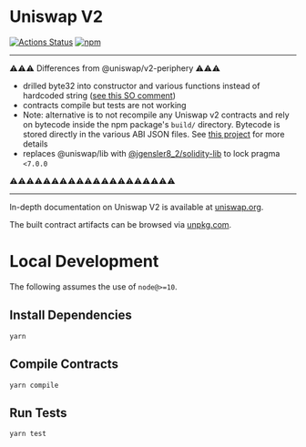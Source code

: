 # Uniswap V2

[![Actions Status](https://github.com/Uniswap/uniswap-v2-periphery/workflows/CI/badge.svg)](https://github.com/Uniswap/uniswap-v2-periphery/actions)
[![npm](https://img.shields.io/npm/v/@uniswap/v2-periphery?style=flat-square)](https://npmjs.com/package/@uniswap/v2-periphery)

---

⚠️⚠️⚠️ Differences from @uniswap/v2-periphery ⚠️⚠️⚠️

* drilled byte32 into constructor and various functions instead of hardcoded string ([see this SO comment](https://ethereum.stackexchange.com/questions/114170/unit-testing-uniswapv2pair-function-call-to-a-non-contract-account#comment137427_114170))
* contracts compile but tests are not working
* Note: alternative is to not recompile any Uniswap v2 contracts and rely on bytecode inside the npm package's `build/` directory. Bytecode is stored directly in the various ABI JSON files. See [this project](https://github.com/AlexBHarley/uniswap-v2-deploy-plugin/blob/master/src/deployer/UniswapV2Deployer.ts#L7-L10) for more details
* replaces @uniswap/lib with [@jgensler8_2/solidity-lib](https://github.com/jgensler8/solidity-lib) to lock pragma `<7.0.0`

⚠️⚠️⚠️⚠️⚠️⚠️⚠️⚠️⚠️⚠️⚠️⚠️⚠️⚠️⚠️⚠️⚠️⚠️⚠️⚠️

---

In-depth documentation on Uniswap V2 is available at [uniswap.org](https://uniswap.org/docs).

The built contract artifacts can be browsed via [unpkg.com](https://unpkg.com/browse/@uniswap/v2-periphery@latest/).

# Local Development

The following assumes the use of `node@>=10`.

## Install Dependencies

`yarn`

## Compile Contracts

`yarn compile`

## Run Tests

`yarn test`

